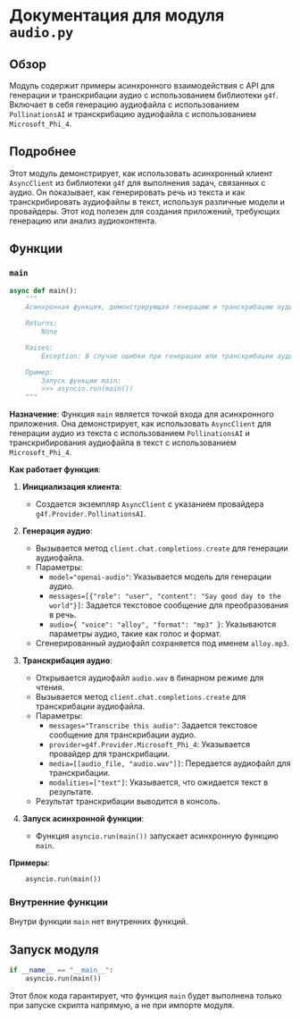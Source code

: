 # Документация для модуля `audio.py`

## Обзор

Модуль содержит примеры асинхронного взаимодействия с API для генерации и транскрибации аудио с использованием библиотеки `g4f`. Включает в себя генерацию аудиофайла с использованием `PollinationsAI` и транскрибацию аудиофайла с использованием `Microsoft_Phi_4`.

## Подробнее

Этот модуль демонстрирует, как использовать асинхронный клиент `AsyncClient` из библиотеки `g4f` для выполнения задач, связанных с аудио. Он показывает, как генерировать речь из текста и как транскрибировать аудиофайлы в текст, используя различные модели и провайдеры. Этот код полезен для создания приложений, требующих генерацию или анализ аудиоконтента.

## Функции

### `main`

```python
async def main():
    """
    Асинхронная функция, демонстрирующая генерацию и транскрибацию аудио.

    Returns:
        None

    Raises:
        Exception: В случае ошибки при генерации или транскрибации аудио.

    Пример:
        Запуск функции main:
        >>> asyncio.run(main())
    """
```

**Назначение**:
Функция `main` является точкой входа для асинхронного приложения. Она демонстрирует, как использовать `AsyncClient` для генерации аудио из текста с использованием `PollinationsAI` и транскрибирования аудиофайла в текст с использованием `Microsoft_Phi_4`.

**Как работает функция**:

1.  **Инициализация клиента**:
    *   Создается экземпляр `AsyncClient` с указанием провайдера `g4f.Provider.PollinationsAI`.

2.  **Генерация аудио**:
    *   Вызывается метод `client.chat.completions.create` для генерации аудиофайла.
    *   Параметры:
        *   `model="openai-audio"`: Указывается модель для генерации аудио.
        *   `messages=[{"role": "user", "content": "Say good day to the world"}]`: Задается текстовое сообщение для преобразования в речь.
        *   `audio={ "voice": "alloy", "format": "mp3" }`: Указываются параметры аудио, такие как голос и формат.
    *   Сгенерированный аудиофайл сохраняется под именем `alloy.mp3`.

3.  **Транскрибация аудио**:
    *   Открывается аудиофайл `audio.wav` в бинарном режиме для чтения.
    *   Вызывается метод `client.chat.completions.create` для транскрибации аудиофайла.
    *   Параметры:
        *   `messages="Transcribe this audio"`: Задается текстовое сообщение для транскрибации аудио.
        *   `provider=g4f.Provider.Microsoft_Phi_4`: Указывается провайдер для транскрибации.
        *   `media=[[audio_file, "audio.wav"]]`: Передается аудиофайл для транскрибации.
        *   `modalities=["text"]`: Указывается, что ожидается текст в результате.
    *   Результат транскрибации выводится в консоль.

4.  **Запуск асинхронной функции**:
    *   Функция `asyncio.run(main())` запускает асинхронную функцию `main`.

**Примеры**:

```python
    asyncio.run(main())
```

### Внутренние функции
Внутри функции `main` нет внутренних функций.

## Запуск модуля

```python
if __name__ == "__main__":
    asyncio.run(main())
```

Этот блок кода гарантирует, что функция `main` будет выполнена только при запуске скрипта напрямую, а не при импорте модуля.